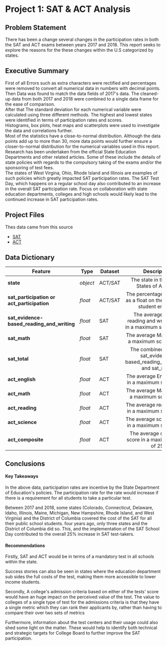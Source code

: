 # Project 1: SAT & ACT Analysis

## Problem Statement
There has been a change several changes in the participation rates in both the SAT and ACT exams between years 2017 and 2018. This report seeks to explore the reasons for the these changes within the U.S categorized by states.  

## Executive Summary
First of all Errors such as extra characters were rectified and percentages were removed to convert all numerical data in numbers with decimal points.
Then Data was found to match the data fields of 2017's data. The cleaned-up data from both 2017 and 2018 were combined to a single data frame for the ease of comparison.  
After that The standard deviation for each numerical variable were calculated using three different methods. The highest and lowest states were identified in terms of participation rates and scores.  
Histograms, box plots, heat maps and scatterplots were used to investigate the data and correlations further.  
Most of the statistics have a close-to-normal distribution. Although the data points add up to more than 30, more data points would further ensure a closer-to-normal distribution for the numerical variables used in this report.  
Research has been undertaken from the official State Education Departments and other related articles. Some of these include the details of state policies with regards to the compulsory taking of the exams and/or the sponsoring of test fees.  
The states of West Virgina, Ohio, Rhode Island and Illinois are examples of such policies which greatly impacted SAT participation rates. The SAT Test Day, which happens on a regular school day also contributed to an increase in the overall SAT participation rate.
Focus on collaboration with state education departments, colleges and high schools would likely lead to the continued increase in SAT participation rates.


## Project Files
Thes data came from this source
- [SAT](https://blog.collegevine.com/here-are-the-average-sat-scores-by-state/)
- [ACT](https://blog.prepscholar.com/act-scores-by-state-averages-highs-and-lows)

## Data Dictionary
|Feature|Type|Dataset|Description|
|---|---|---|:---:|
|**state**|*object*|ACT/SAT|The state in the United States of America|
|**sat_participation or  act_participation**|*float*|ACT/SAT|The percentage converted as a float on the number of student enrolled|  
|**sat_evidence-based_reading_and_writing**|*float*|SAT|The average English reading and writing score in a maximum score of 650|  
|**sat_math**|*float*|SAT|The average Math score in a maximum score of 655|  
|**sat_total**|*float*|SAT|The combined score of sat_evidence-based_reading_and_writing and sat_math|  
|**act_english**|*float*|ACT|The average English score in a maximum score of 26|  
|**act_math**|*float*|ACT|The average Math score in a maximum score of 26|  
|**act_reading**|*float*|ACT|The average reading score in a maximum score of 27|  
|**act_science**|*float*|ACT|The average science score in a maximum score of 25|  
|**act_composite**|*float*|ACT|The average composite score in a maximum score of 25|

## Conclusions
#### Key Takeaways
In the above data, participation rates are incentive by the State Department of Education's policies. The participation rate for the rate would increase if there is a requirement for all students to take a particular test.

Between 2017 and 2018, some states (Colorado, Connecticut, Delaware, Idaho, Illinois, Maine, Michigan, New Hampshire, Rhode Island, and West Virginia) and the District of Columbia covered the cost of the SAT for all their public school students. four years ago, only three states and the District of Columbia did so. This, and the implementation of the SAT School Day contributed to the overall 25% increase in SAT test-takers.

#### Recommendations

Firstly, SAT and ACT would be in terms of a mandatory test in all schools within the state.

Success stories can also be seen in states where the education department sub sides the full costs of the test, making them more accessible to lower income students.

Secondly, A college's admission criteria based on either of the tests' score would have an huge impact on the perceived value of the test. The value to colleges of a single type of test for the admissions criteria is that they have a single metric which they can rank their applicants by, rather than having to compare their over two sets of metrics

Furthermore, information about the test centers and their usage could also shed some light on the matter. These would help to identify both technical and strategic targets for College Board to further improve the SAT participation.
